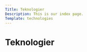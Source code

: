 ```yaml
---
Title: Teknologier
Description: This is our index page.
Template: technologies
---
```


Teknologier
==========================

